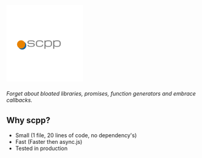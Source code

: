 ![scpp](/logo.png)
###### Forget about bloated libraries, promises, function generators and embrace callbacks.

## Why scpp?
* Small (1 file, 20 lines of code, no dependency's)
* Fast (Faster then async.js)
* Tested in production
